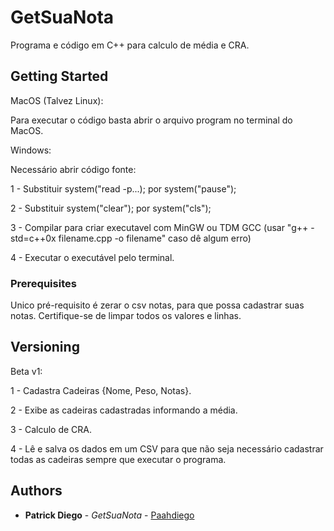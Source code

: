 # GetSuaNota

Programa e código em C++ para calculo de média e CRA.

## Getting Started

MacOS (Talvez Linux):

Para executar o código basta abrir o arquivo program no terminal do MacOS.

Windows:

Necessário abrir código fonte:

1 - Substituir system("read -p...); por system("pause");

2 - Substituir system("clear"); por system("cls");

3 - Compilar para criar executavel com MinGW ou TDM GCC (usar "g++ -std=c++0x filename.cpp -o filename" caso dê algum erro)

4 - Executar o executável pelo terminal.

### Prerequisites

Unico pré-requisito é zerar o csv notas, para que possa cadastrar suas notas. Certifique-se de limpar todos os valores e linhas.


## Versioning

Beta v1: 

1 - Cadastra Cadeiras {Nome, Peso, Notas}.

2 - Exibe as cadeiras cadastradas informando a média.

3 - Calculo de CRA.

4 - Lê e salva os dados em um CSV para que não seja necessário cadastrar todas as cadeiras sempre que executar o programa.


## Authors

* **Patrick Diego** - *GetSuaNota* - [Paahdiego](https://github.com/Paahdiego)
